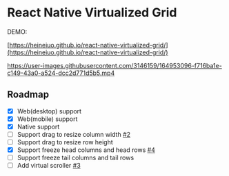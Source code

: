 # React Native Virtualized Grid



DEMO:

[https://heineiuo.github.io/react-native-virtualized-grid/](https://heineiuo.github.io/react-native-virtualized-grid/)

https://user-images.githubusercontent.com/3146159/164953096-f716ba1e-c149-43a0-a524-dcc2d771d5b5.mp4


## Roadmap

- [x] Web(desktop) support
- [x] Web(mobile) support
- [x] Native support
- [ ] Support drag to resize column width [#2](https://github.com/heineiuo/react-native-virtualized-grid/issues/2)
- [ ] Support drag to resize row height
- [x] Support freeze head columns and head rows [#4](https://github.com/heineiuo/react-native-virtualized-grid/issues/4)
- [ ] Support freeze tail columns and tail rows
- [ ] Add virtual scroller [#3](https://github.com/heineiuo/react-native-virtualized-grid/issues/3)

